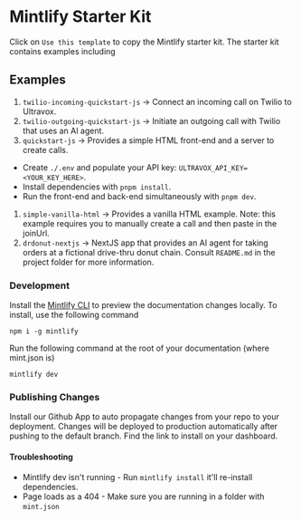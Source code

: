 # Mintlify Starter Kit

Click on `Use this template` to copy the Mintlify starter kit. The starter kit contains examples including

## Examples
1. `twilio-incoming-quickstart-js` → Connect an incoming call on Twilio to Ultravox.
1. `twilio-outgoing-quickstart-js` → Initiate an outgoing call with Twilio that uses an AI agent.
1. `quickstart-js` → Provides a simple HTML front-end and a server to create calls.
  * Create `./.env` and populate your API key: `ULTRAVOX_API_KEY=<YOUR_KEY_HERE>`.
  * Install dependencies with `pnpm install`.
  * Run the front-end and back-end simultaneously with `pnpm dev`.
1. `simple-vanilla-html` → Provides a vanilla HTML example. Note: this example requires you to manually create a call and then paste in the joinUrl.
1. `drdonut-nextjs` → NextJS app that provides an AI agent for taking orders at a fictional drive-thru donut chain. Consult `README.md` in the project folder for more information.

### Development

Install the [Mintlify CLI](https://www.npmjs.com/package/mintlify) to preview the documentation changes locally. To install, use the following command

```
npm i -g mintlify
```

Run the following command at the root of your documentation (where mint.json is)

```
mintlify dev
```

### Publishing Changes

Install our Github App to auto propagate changes from your repo to your deployment. Changes will be deployed to production automatically after pushing to the default branch. Find the link to install on your dashboard. 

#### Troubleshooting

- Mintlify dev isn't running - Run `mintlify install` it'll re-install dependencies.
- Page loads as a 404 - Make sure you are running in a folder with `mint.json`

